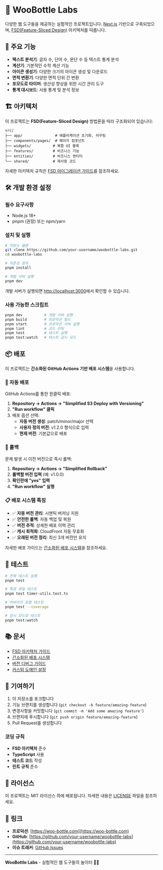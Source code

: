 # 🧪 WooBottle Labs

다양한 웹 도구들을 제공하는 실험적인 프로젝트입니다. [Next.js](https://nextjs.org) 기반으로 구축되었으며, [FSD(Feature-Sliced Design)](https://feature-sliced.design/) 아키텍처를 따릅니다.

## 🚀 주요 기능

- **텍스트 분석기**: 글자 수, 단어 수, 문단 수 등 텍스트 통계 분석
- **계산기**: 기본적인 수학 계산 기능
- **아이콘 생성기**: 다양한 크기의 아이콘 생성 및 다운로드
- **면적 변환기**: 다양한 면적 단위 간 변환
- **포모도로 타이머**: 생산성 향상을 위한 시간 관리 도구
- **통계 대시보드**: 사용 통계 및 분석 정보

## 🏗️ 아키텍처

이 프로젝트는 **FSD(Feature-Sliced Design)** 방법론을 따라 구조화되어 있습니다:

```
src/
├── app/               # 애플리케이션 초기화, 라우팅
├── components/pages/  # 페이지 컴포넌트
├── widgets/          # 복합 UI 블록
├── features/         # 비즈니스 기능
├── entities/         # 비즈니스 엔티티
└── shared/           # 재사용 코드
```

자세한 아키텍처 규칙은 [FSD 마이그레이션 가이드](./FSD-MIGRATION.md)를 참조하세요.

## 🛠️ 개발 환경 설정

### 필수 요구사항
- Node.js 18+ 
- pnpm (권장) 또는 npm/yarn

### 설치 및 실행

```bash
# 저장소 클론
git clone https://github.com/your-username/woobottle-labs.git
cd woobottle-labs

# 의존성 설치
pnpm install

# 개발 서버 실행
pnpm dev
```

개발 서버가 실행되면 [http://localhost:3000](http://localhost:3000)에서 확인할 수 있습니다.

### 사용 가능한 스크립트

```bash
pnpm dev          # 개발 서버 실행
pnpm build        # 프로덕션 빌드
pnpm start        # 프로덕션 서버 실행
pnpm lint         # 코드 린팅
pnpm test         # 테스트 실행
pnpm test:watch   # 테스트 감시 모드
```

## 📦 배포

이 프로젝트는 **간소화된 GitHub Actions 기반 배포 시스템**을 사용합니다.

### 🚀 자동 배포

GitHub Actions를 통한 원클릭 배포:

1. **Repository → Actions → "Simplified S3 Deploy with Versioning"**
2. **"Run workflow" 클릭**
3. 배포 옵션 선택:
   - **자동 버전 생성**: patch/minor/major 선택
   - **사용자 정의 버전**: v1.2.0 형식으로 입력
   - **현재 버전**: 기본값으로 배포

### 🔄 롤백

문제 발생 시 이전 버전으로 즉시 롤백:

1. **Repository → Actions → "Simplified Rollback"**
2. **롤백할 버전 입력** (예: v1.0.0)
3. **확인란에 "yes" 입력**
4. **"Run workflow" 실행**

### 📋 배포 시스템 특징

- ✅ **자동 버전 관리**: 시맨틱 버저닝 지원
- ✅ **안전한 롤백**: 자동 백업 및 복원
- ✅ **버전 추적**: 상세한 배포 이력 관리
- ✅ **캐시 최적화**: CloudFront 자동 무효화
- ✅ **오래된 버전 정리**: 최신 3개 버전만 유지

자세한 배포 가이드는 [간소화된 배포 시스템](./docs/SIMPLIFIED-DEPLOYMENT.md)을 참조하세요.

## 🧪 테스트

```bash
# 전체 테스트 실행
pnpm test

# 특정 파일 테스트
pnpm test timer-utils.test.ts

# 커버리지 포함 테스트
pnpm test --coverage

# 감시 모드로 테스트
pnpm test:watch
```

## 📚 문서

- [FSD 아키텍처 가이드](./FSD-MIGRATION.md)
- [간소화된 배포 시스템](./docs/SIMPLIFIED-DEPLOYMENT.md)
- [버전 디버그 가이드](./docs/VERSION-DEBUG-GUIDE.md)
- [커스텀 도메인 설정](./docs/CUSTOM-DOMAIN-SETUP.md)

## 🤝 기여하기

1. 이 저장소를 포크합니다
2. 기능 브랜치를 생성합니다 (`git checkout -b feature/amazing-feature`)
3. 변경사항을 커밋합니다 (`git commit -m 'Add some amazing feature'`)
4. 브랜치에 푸시합니다 (`git push origin feature/amazing-feature`)
5. Pull Request를 생성합니다

### 코딩 규칙

- **FSD 아키텍처** 준수
- **TypeScript** 사용
- **테스트 코드** 작성
- **린트 규칙** 준수

## 📄 라이선스

이 프로젝트는 MIT 라이선스 하에 배포됩니다. 자세한 내용은 [LICENSE](./LICENSE) 파일을 참조하세요.

## 🔗 링크

- **프로덕션**: [https://woo-bottle.com](https://woo-bottle.com)
- **GitHub**: [https://github.com/your-username/woobottle-labs](https://github.com/your-username/woobottle-labs)
- **이슈 트래커**: [GitHub Issues](https://github.com/your-username/woobottle-labs/issues)

---

**WooBottle Labs** - 실험적인 웹 도구들의 놀이터 🧪✨
